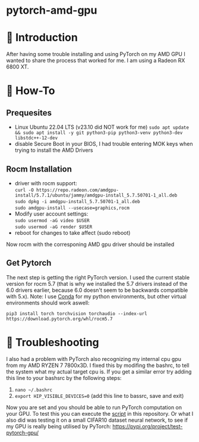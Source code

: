 # pytorch-amd-gpu

# 📖 Introduction

After having some trouble installing and using PyTorch on my AMD GPU I wanted to share the process that worked for me. I am using a Radeon RX 6800 XT.

# 🔧 How-To
## Prequesites

- Linux Ubuntu 22.04 LTS (v23.10 did NOT work for me)
  `` sudo apt update && sudo apt install -y git python3-pip python3-venv python3-dev libstdc++-12-dev ``
- disable Secure Boot in your BIOS, I had trouble entering MOK keys when trying to install the AMD Drivers

## Rocm Installation
- driver with rocm support:<br>
  ``curl -O https://repo.radeon.com/amdgpu-install/5.7.1/ubuntu/jammy/amdgpu-install_5.7.50701-1_all.deb``<br>
  ``sudo dpkg -i amdgpu-install_5.7.50701-1_all.deb ``<br>
  ``sudo amdgpu-install --usecase=graphics,rocm``<br>
- Modify user account settings:<br>
  ``sudo usermod -aG video $USER``<br>
  ``sudo usermod -aG render $USER``<br>
- reboot for changes to take affect (sudo reboot)<br>

Now rocm with the corresponing AMD gpu driver should be installed

## Get Pytorch

The next step is getting the right PyTorch version. I used the current stable version for rocm 5.7 (that is why we installed the 5.7 drivers instead of the 6.0 drivers earlier, because 6.0 doesn't seem to be backwards compatible with 5.x). Note: I use [Conda](https://www.anaconda.com/download) for my python environments, but other virtual environments should work aswell:

`` pip3 install torch torchvision torchaudio --index-url https://download.pytorch.org/whl/rocm5.7 ``

# 🐛 Troubleshooting

I also had a problem with PyTorch also recognizing my internal cpu gpu from my AMD RYZEN 7 7800x3D. I fixed this by modifing the bashrc, to tell the system what my actual target cpu is. If you get a similar error try adding this line to your bashsrc by the following steps:

1) ``nano ~/.bashrc``
2) ``export HIP_VISIBLE_DEVICES=0`` (add this line to bassrc, save and exit)

Now you are set and you should be able to run PyTorch computation on your GPU. To test this you can execute the [script](https://github.com/WobiWanKenobi/pytorch-amd-gpu/blob/main/test_your_rocm.py) in this repository. Or what I also did was testing it on a small CIFAR10 dataset neural network, to see if my GPU is really being utilised by PyTorch: https://pypi.org/project/test-pytorch-gpu/
 

